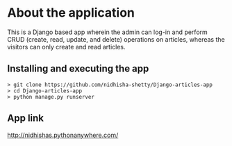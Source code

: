 # About the application

This is a Django based app wherein the admin can log-in and perform CRUD (create, read, update, and delete) operations on articles, whereas the visitors can only
create and read articles. 

## Installing and executing the app

```
> git clone https://github.com/nidhisha-shetty/Django-articles-app
> cd Django-articles-app
> python manage.py runserver
```

## App link
http://nidhishas.pythonanywhere.com/
